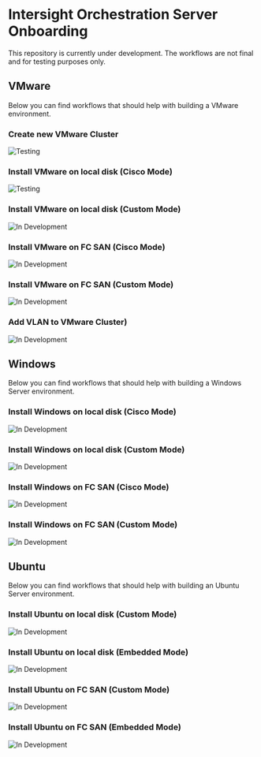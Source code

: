 # Intersight Orchestration Server Onboarding

This repository is currently under development. The workflows are not final and for testing purposes only.

## VMware
Below you can find workflows that should help with building a VMware environment.

### Create new VMware Cluster
![Testing](https://img.shields.io/badge/Status-Testing-orange)

### Install VMware on local disk (Cisco Mode)
![Testing](https://img.shields.io/badge/Status-Testing-orange)

### Install VMware on local disk (Custom Mode)
![In Development](https://img.shields.io/badge/Status-In%20Development-red)

### Install VMware on FC SAN (Cisco Mode)
![In Development](https://img.shields.io/badge/Status-In%20Development-red)

### Install VMware on FC SAN (Custom Mode)
![In Development](https://img.shields.io/badge/Status-In%20Development-red)

### Add VLAN to VMware Cluster)
![In Development](https://img.shields.io/badge/Status-In%20Development-red)


## Windows
Below you can find workflows that should help with building a Windows Server environment.

### Install Windows on local disk (Cisco Mode)
![In Development](https://img.shields.io/badge/Status-In%20Development-red)

### Install Windows on local disk (Custom Mode)
![In Development](https://img.shields.io/badge/Status-In%20Development-red)

### Install Windows on FC SAN (Cisco Mode)
![In Development](https://img.shields.io/badge/Status-In%20Development-red)

### Install Windows on FC SAN (Custom Mode)
![In Development](https://img.shields.io/badge/Status-In%20Development-red)


## Ubuntu
Below you can find workflows that should help with building an Ubuntu Server environment.

### Install Ubuntu on local disk (Custom Mode)
![In Development](https://img.shields.io/badge/Status-In%20Development-red)

### Install Ubuntu on local disk (Embedded Mode)
![In Development](https://img.shields.io/badge/Status-In%20Development-red)

### Install Ubuntu on FC SAN (Custom Mode)
![In Development](https://img.shields.io/badge/Status-In%20Development-red)

### Install Ubuntu on FC SAN (Embedded Mode)
![In Development](https://img.shields.io/badge/Status-In%20Development-red)
